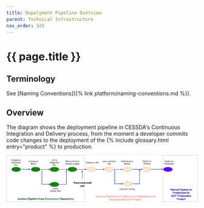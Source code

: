 ```yaml
---
title: Depolyment Pipeline Overview
parent: Technical Infrastructure
nav_order: 325
---
```


# {{ page.title }}

## Terminology

See [Naming Conventions]({% link platform/naming-conventions.md %}).

## Overview

The diagram shows the deployment pipeline in CESSDA's Continuous Integration and Delivery process,
from the moment a developer commits code changes to the deployment of the  {% include glossary.html entry="product" %} to production.

![Deployment pipeline](../assets/deployment-pipeline.png)
